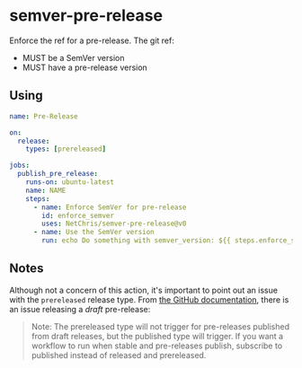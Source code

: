 # semver-pre-release
 
Enforce the ref for a pre-release.  The git ref:

- MUST be a SemVer version
- MUST have a pre-release version

## Using

``` yaml
name: Pre-Release

on:
  release:
    types: [prereleased]

jobs:
  publish_pre_release:
    runs-on: ubuntu-latest
    name: NAME
    steps:
      - name: Enforce SemVer for pre-release
        id: enforce_semver
        uses: NetChris/semver-pre-release@v0
      - name: Use the SemVer version
        run: echo Do something with semver_version: ${{ steps.enforce_semver.outputs.semver_version }}
```

## Notes

Although not a concern of this action, it's important to point out an issue with the `prereleased` release type.  From [the GitHub documentation](https://docs.github.com/en/actions/using-workflows/events-that-trigger-workflows#release), there is an issue releasing a _draft_ pre-release:

> Note: The prereleased type will not trigger for pre-releases published from draft releases, but the published type will trigger. If you want a workflow to run when stable and pre-releases publish, subscribe to published instead of released and prereleased.
